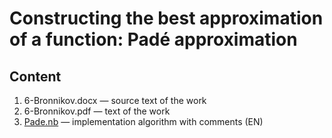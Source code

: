 # Constructing the best approximation of a function: Padé approximation

## Content
1. 6-Bronnikov.docx — source text of the work
1. 6-Bronnikov.pdf — text of the work
1. [Pade.nb](./Pade.nb) — implementation algorithm with comments (EN)
